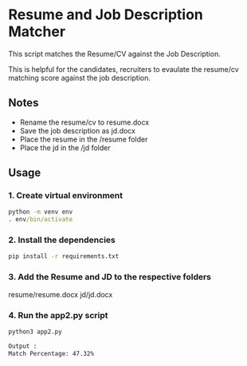 # Resume and Job Description Matcher
This script matches the Resume/CV against the Job Description. 

This is helpful for the candidates, recruiters to evaulate the resume/cv matching score against the job description.


## Notes
- Rename the resume/cv to resume.docx
- Save the job description as jd.docx 
- Place the resume in the /resume folder 
- Place the jd in the /jd folder


## Usage

### 1. Create virtual environment 
```cmd
python -m venv env
. env/bin/activate
```

### 2. Install the dependencies
```cmd
pip install -r requirements.txt
```

### 3. Add the Resume and JD to the respective folders
resume/resume.docx
jd/jd.docx


### 4. Run the app2.py script
```python
python3 app2.py 
```

```cmd
Output :
Match Percentage: 47.32%
```



